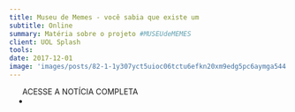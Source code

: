 ```yaml
---
title: Museu de Memes - você sabia que existe um
subtitle: Online
summary: Matéria sobre o projeto #MUSEUdeMEMES
client: UOL Splash
tools: 
date: 2017-12-01
image: 'images/posts/82-1-1y307yct5uioc06tctu6efkn20xm9edg5pc6aymga544.png'
---
```




<div class="post__share"><ul class="share__list list-reset">ACESSE A NOTÍCIA COMPLETA<li class="share__item" style="margin-left: 10px"><a class="share__link share__facebook" style="background: #fa5657" href="https://www.uol.com.br/splash/amp-stories/museu-de-memes-voce-sabia-que-isso-existia/ 
onclick=window.open(this.href, 'pop-up', 'left=20,top=20,width=500,height=500,toolbar=1,resizable=0'); return false;" title="Link" rel="nofollow"><i class="fa-solid fa-link"></i></a></li></ul></div>
<!-- <div class="gallery-box"><div class="gallery"><img src="/clipping/images/example-1.jpg" loading="lazy" alt="Project"><img src="/clipping/images/example-2.jpg" loading="lazy" alt="Project"></div><em>Gallery / <a href="https://www.freepik.com/" target="_blank">Freepic</a></em></div> -->
